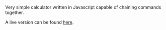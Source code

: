Very simple calculator written in Javascript capable of chaining commands together.

A live version can be found [here](http://bgayne.website/calc).
